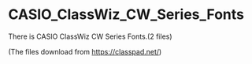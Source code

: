 # CASIO_ClassWiz_CW_Series_Fonts
There is CASIO ClassWiz CW Series Fonts.(2 files)

(The files download from https://classpad.net/)
